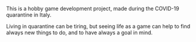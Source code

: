 This is a hobby game development project, made during the COVID-19 quarantine in Italy.

Living in quarantine can be tiring, but seeing life as a game can help to find always new things to do, and to have always a goal in mind.
